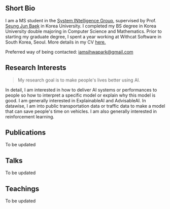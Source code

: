 ## Short Bio

I am a MS student in the [System INtelligence Group](https://singkru.github.io/), supervised by Prof. [Seung Jun Baek](https://singkru.github.io/) in Korea University. I completed my BS degree in Korea University double majoring in Computer Science and Mathematics. Prior to starting my graduate degree, I spent a year working at Withcat Software in South Korea, Seoul. More details in my CV [here.](/sihwa-park-cv.pdf) 

Preferred way of being contacted: iamsihwapark@gmail.com

## Research Interests

> My research goal is to make people's lives better using AI.

In detail, I am interested in how to deliver AI systems or performances to people so how to interpret a specific model or explain why this model is good. I am generally interested in ExplainableAI and AdvisableAI. In datawise, I am into public transportation data or traffic data to make a model that can save people's time on vehicles. I am also generally interested in reinforcement learning.

## Publications

To be updated

## Talks

To be updated

## Teachings

To be updated


